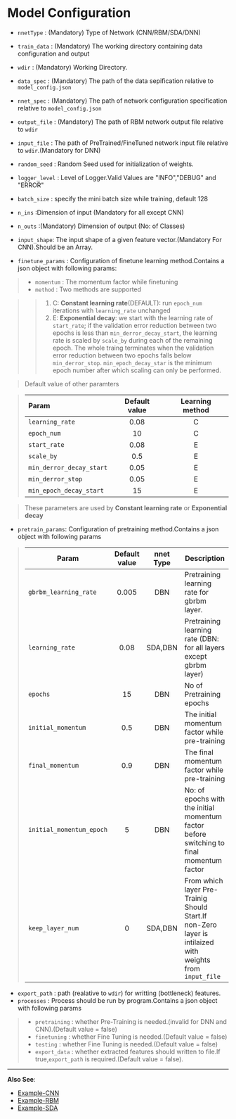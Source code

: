 Model Configuration
====================

* `nnetType` : (Mandatory) Type of Network (CNN/RBM/SDA/DNN)
* `train_data` : (Mandatory) The working directory containing data configuration and output
* `wdir` : (Mandatory) Working Directory.
* `data_spec` : (Mandatory) The path of the data sepification relative to `model_config.json`
* `nnet_spec` : (Mandatory) The path of network configuration specification relative to `model_config.json`

* `output_file` : (Mandatory) The path of RBM network output file relative to `wdir`
* `input_file` : The path of PreTrained/FineTuned network input file relative to `wdir`.(Mandatory for DNN)

* `random_seed` : Random Seed used for  initialization of weights.
* `logger_level` : Level of Logger.Valid Values are "INFO","DEBUG" and "ERROR"

* `batch_size` : specify the mini batch size while training, default 128
* `n_ins` :Dimension of input (Mandatory for all except CNN)
* `n_outs` :(Mandatory) Dimension of output (No: of Classes)
* `input_shape`: The input shape of a given feature vector.(Mandatory For CNN).Should be an Array.


* `finetune_params` : Configuration of finetune learning method.Contains a json object with following params:

> * `momentum` :  The momentum factor while finetuning
> * `method` :  Two methods are supported

>> 1. C: **Constant learning rate**(DEFAULT): run `epoch_num` iterations with `learning_rate` unchanged
>> 2. E: **Exponential decay**: we start with the learning rate of `start_rate`; if the validation error reduction between two epochs is less than `min_derror_decay_start`, the learning rate is scaled by `scale_by` during each of the remaining epoch. The whole traing terminates when the validation error reduction between two epochs falls below `min_derror_stop`. `min_epoch_decay_star` is the minimum epoch number after which scaling can only be performed.


> Default value of other paramters

> | Param                   | Default value  | Learning method
> |:-----------------------|:--------------:|:---------------:
> |`learning_rate`         |0.08            | C
> |`epoch_num`             |10              | C
> |`start_rate`            |0.08            | E
> |`scale_by`              |0.5             | E
> |`min_derror_decay_start`|0.05            | E
> |`min_derror_stop`       |0.05            | E
> |`min_epoch_decay_start` | 15             | E

> These parameters are used by **Constant learning rate** or **Exponential decay**

* `pretrain_params`: Configuration of pretraining method.Contains a json object with following params

> | Param                    | Default value | nnet Type | Description     
> |--------------------------|:-------------:|:---------:|----------------------------------------------------
> | `gbrbm_learning_rate`    |     0.005     |    DBN    | Pretraining learning rate for gbrbm layer.
> | `learning_rate`          |      0.08     |  SDA,DBN  | Pretraining learning rate (DBN: for all layers except gbrbm layer)
> | `epochs`                 |       15      |    DBN    | No of Pretraining epochs
> | `initial_momentum`       |      0.5      |    DBN    | The initial momentum factor while pre-training
> | `final_momentum`         |      0.9      |    DBN    | The final momentum factor while pre-training
> | `initial_momentum_epoch` |       5       |    DBN    | No: of epochs with the initial momentum factor before switching to final momentum factor
> | `keep_layer_num`         |       0       |  SDA,DBN  | From which layer Pre-Trainig Should Start.If non-Zero layer is intilaized with weights from `input_file`

* `export_path` : path (realative to `wdir`) for writting (bottleneck) features.
* `processes` : Process should be run by program.Contains a json object with following params

> * `pretraining` : whether Pre-Training is needed.(invalid for DNN and CNN).(Default value = false)
> * `finetuning` : whether Fine Tuning  is needed.(Default value = false)
> * `testing` : whether Fine Tuning  is needed.(Default value = false)
> * `export_data` : whether extracted features should written to file.If true,`export_path` is required.(Default value = false).


_____________________________________________________________________________________________

**Also See**:

* [Example-CNN]({{site.githubUrl}}/tree/master/sample_config/MNIST/CNN/model_config.json)
* [Example-RBM]({{site.githubUrl}}/tree/master/sample_config/MNIST/DBN/model_config.json)
* [Example-SDA]({{site.githubUrl}}/tree/master/sample_config/MNIST/SDA/model_config.json)
